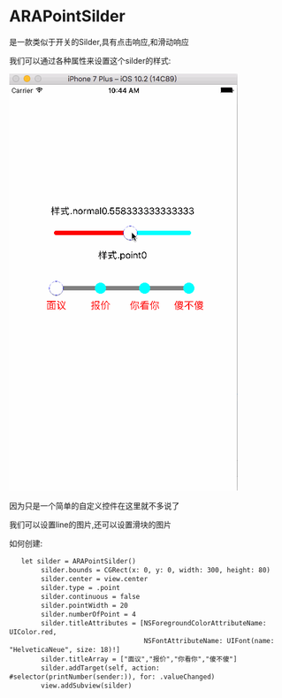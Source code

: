 
# ARAPointSilder
是一款类似于开关的Silder,具有点击响应,和滑动响应
               
我们可以通过各种属性来设置这个silder的样式: 
         
![这是列子](https://github.com/AnRanScheme/ARAPointSilder/raw/master/ARASlider/Untitled.gif)
           
因为只是一个简单的自定义控件在这里就不多说了
          
我们可以设置line的图片,还可以设置滑块的图片

如何创建:  

       let silder = ARAPointSilder()
            silder.bounds = CGRect(x: 0, y: 0, width: 300, height: 80)
            silder.center = view.center
            silder.type = .point
            silder.continuous = false
            silder.pointWidth = 20
            silder.numberOfPoint = 4
            silder.titleAttributes = [NSForegroundColorAttributeName: UIColor.red, 
                                      NSFontAttributeName: UIFont(name: "HelveticaNeue", size: 18)!]
            silder.titleArray = ["面议","报价","你看你","傻不傻"]
            silder.addTarget(self, action: #selector(printNumber(sender:)), for: .valueChanged)
            view.addSubview(silder)

